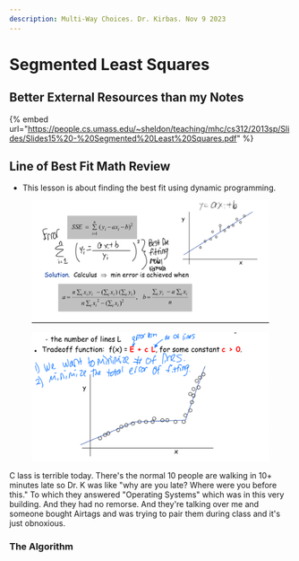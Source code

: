 ```yaml
---
description: Multi-Way Choices. Dr. Kirbas. Nov 9 2023
---
```


# Segmented Least Squares

## Better External Resources than my Notes

{% embed url="https://people.cs.umass.edu/~sheldon/teaching/mhc/cs312/2013sp/Slides/Slides15%20-%20Segmented%20Least%20Squares.pdf" %}

##

## Line of Best Fit Math Review

* This lesson is about finding the best fit using dynamic programming.

<figure><img src="../../../../.gitbook/assets/image (1) (1) (1) (1) (1) (1) (1) (1) (1) (1) (1) (1) (1) (1) (1) (1) (1) (1) (1) (1) (1) (1) (1) (1) (1) (1) (1) (1) (1) (1).png" alt=""><figcaption></figcaption></figure>

<figure><img src="../../../../.gitbook/assets/image (1) (1) (1) (1) (1) (1) (1) (1) (1) (1) (1) (1) (1) (1) (1) (1) (1) (1) (1) (1) (1) (1) (1) (1) (1) (1) (1) (1) (1).png" alt=""><figcaption></figcaption></figure>

C lass is terrible today. There's the normal 10 people are walking in 10+ minutes late so Dr. K was like "why are you late? Where were you before this." To which they answered "Operating Systems" which was in this very building. And they had no remorse. And they're talking over me and someone bought Airtags and was trying to pair them during class and it's just obnoxious.&#x20;

### The Algorithm



